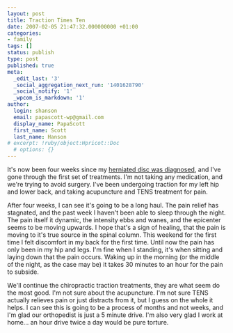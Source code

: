 ```yaml
---
layout: post
title: Traction Times Ten
date: 2007-02-05 21:47:32.000000000 +01:00
categories:
- family
tags: []
status: publish
type: post
published: true
meta:
  _edit_last: '3'
  _social_aggregation_next_run: '1401628790'
  _social_notify: '1'
  _wpcom_is_markdown: '1'
author:
  login: shanson
  email: papascott-wp@gmail.com
  display_name: PapaScott
  first_name: Scott
  last_name: Hanson
# excerpt: !ruby/object:Hpricot::Doc
  # options: {}
---
```

<p>It's now been four weeks since my <a href="http://www.papascott.de/archives/2007/01/08/needles-and-pins/">herniated disc was diagnosed</a>, and I've gone through the first set of treatments. I'm not taking any medication, and we're trying to avoid surgery. I've been undergoing traction for my left hip and lower back, and taking acupuncture and TENS treatment for pain.</p>
<p>After four weeks, I can see it's going to be a long haul. The pain relief has stagnated, and the past week I haven't been able to sleep through the night. The pain itself it dynamic, the intensity ebbs and wanes, and the epicenter seems to be moving upwards. I hope that's a sign of healing, that the pain is moving to it's true source in the spinal column. This weekend for the first time I felt discomfort in my back for the first time. Until now the pain has only been in my hip and legs. I'm fine when I standing, it's when sitting and laying down that the pain occurs. Waking up in the morning (or the middle of the night, as the case may be) it takes 30 minutes to an hour for the pain to subside.</p>
<p>We'll continue the chiropractic traction treatments, they are what seem do the most good. I'm not sure about the acupuncture. I'm not sure TENS actually relieves pain or just distracts from it, but I guess on the whole it helps. I can see this is going to be a process of months and not weeks, and I'm glad our orthopedist is just a 5 minute drive. I'm also very glad I work at home... an hour drive twice a day would be pure torture.</p>
